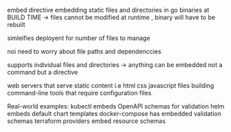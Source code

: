 
embed directive 
embedding static files and directories in go binaries at BUILD TIME
-> files cannot be modified at runtime , binary will have to be rebuilt

simleifies deployent for number of files to manage 

noi need to worry about file paths and dependenccies

supports individual files and directories -> anything can be embedded
not a command but a directive

web servers that serve static content i.e html css javascript files
building command-line tools that require configuration files

Real-world examples:
kubectl embeds OpenAPI schemas for validation
helm embeds default chart templates
docker-compose has embedded validation schemas
terraform providers embed resource schemas
